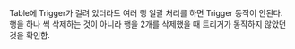 Table에 Trigger가 걸려 있더라도 여러 행 일괄 처리를 하면 Trigger 동작이 안된다. 행을 하나 씩 삭제하는 것이 아니라 행을 2개를 삭제했을 때 트리거가 동작하지 않았던 것을 확인함.